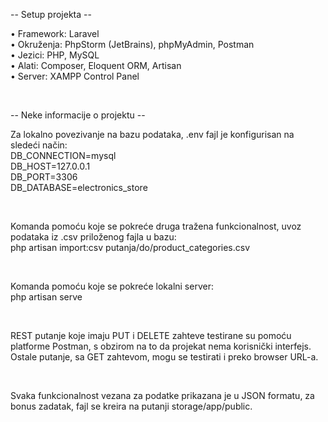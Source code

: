 <p> -- Setup projekta -- </p>
<p> • Framework: Laravel <br>
    • Okruženja: PhpStorm (JetBrains), phpMyAdmin, Postman <br>
    • Jezici: PHP, MySQL <br>
    • Alati: Composer, Eloquent ORM, Artisan <br>
    • Server: XAMPP Control Panel </p> <br>


<p> -- Neke informacije o projektu -- </p>
<p> Za lokalno povezivanje na bazu podataka, .env fajl je konfigurisan na sledeći način: <br>
     	DB_CONNECTION=mysql <br>
     	DB_HOST=127.0.0.1 <br>
     	DB_PORT=3306 <br>
     	DB_DATABASE=electronics_store </p> <br>

<p> Komanda pomoću koje se pokreće druga tražena funkcionalnost, uvoz podataka iz .csv priloženog fajla u bazu: <br>
     	php artisan import:csv putanja/do/product_categories.csv </p> <br>

<p> Komanda pomoću koje se pokreće lokalni server: <br>
     	php artisan serve </p> <br>

<p> REST putanje koje imaju PUT i DELETE zahteve testirane su pomoću platforme Postman, s obzirom na to da projekat nema korisnički interfejs. <br>
    Ostale putanje, sa GET zahtevom, mogu se testirati i preko browser URL-a. </p> <br>

<p> Svaka funkcionalnost vezana za podatke prikazana je u JSON formatu, za bonus zadatak, fajl se kreira na putanji storage/app/public. </p>